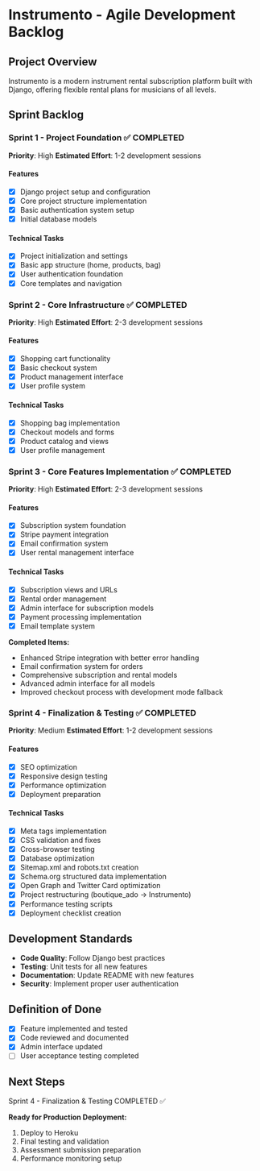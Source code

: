 # Instrumento - Agile Development Backlog

## Project Overview
Instrumento is a modern instrument rental subscription platform built with Django, offering flexible rental plans for musicians of all levels.

## Sprint Backlog

### Sprint 1 - Project Foundation ✅ COMPLETED
**Priority**: High
**Estimated Effort**: 1-2 development sessions

#### Features
- [x] Django project setup and configuration
- [x] Core project structure implementation
- [x] Basic authentication system setup
- [x] Initial database models

#### Technical Tasks
- [x] Project initialization and settings
- [x] Basic app structure (home, products, bag)
- [x] User authentication foundation
- [x] Core templates and navigation

### Sprint 2 - Core Infrastructure ✅ COMPLETED
**Priority**: High
**Estimated Effort**: 2-3 development sessions

#### Features
- [x] Shopping cart functionality
- [x] Basic checkout system
- [x] Product management interface
- [x] User profile system

#### Technical Tasks
- [x] Shopping bag implementation
- [x] Checkout models and forms
- [x] Product catalog and views
- [x] User profile management

### Sprint 3 - Core Features Implementation ✅ COMPLETED
**Priority**: High
**Estimated Effort**: 2-3 development sessions

#### Features
- [x] Subscription system foundation
- [x] Stripe payment integration
- [x] Email confirmation system
- [x] User rental management interface

#### Technical Tasks
- [x] Subscription views and URLs
- [x] Rental order management
- [x] Admin interface for subscription models
- [x] Payment processing implementation
- [x] Email template system

**Completed Items:**
- Enhanced Stripe integration with better error handling
- Email confirmation system for orders
- Comprehensive subscription and rental models
- Advanced admin interface for all models
- Improved checkout process with development mode fallback

### Sprint 4 - Finalization & Testing ✅ COMPLETED
**Priority**: Medium
**Estimated Effort**: 1-2 development sessions

#### Features
- [x] SEO optimization
- [x] Responsive design testing
- [x] Performance optimization
- [x] Deployment preparation

#### Technical Tasks
- [x] Meta tags implementation
- [x] CSS validation and fixes
- [x] Cross-browser testing
- [x] Database optimization
- [x] Sitemap.xml and robots.txt creation
- [x] Schema.org structured data implementation
- [x] Open Graph and Twitter Card optimization
- [x] Project restructuring (boutique_ado → Instrumento)
- [x] Performance testing scripts
- [x] Deployment checklist creation

## Development Standards
- **Code Quality**: Follow Django best practices
- **Testing**: Unit tests for all new features
- **Documentation**: Update README with new features
- **Security**: Implement proper user authentication

## Definition of Done
- [x] Feature implemented and tested
- [x] Code reviewed and documented
- [x] Admin interface updated
- [ ] User acceptance testing completed

## Next Steps
Sprint 4 - Finalization & Testing COMPLETED ✅

**Ready for Production Deployment:**
1. Deploy to Heroku
2. Final testing and validation
3. Assessment submission preparation
4. Performance monitoring setup
